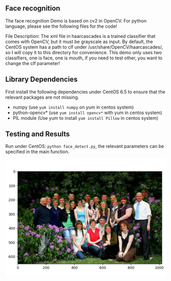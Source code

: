 ## Face recognition

The face recognition Demo is based on cv2 in OpenCV. For python language, please see the following files for the code!

File Description: The xml file in haarcascades is a trained classifier that comes with OpenCV, but it must be grayscale as input. By default, the CentOS system has a path to clf under /usr/share/OpenCV/haarcascades/, so I will copy it to this directory for convenience. This demo only uses two classifiers, one is face, one is mouth, if you need to test other, you want to change the clf parameter!

## Library Dependencies

First install the following dependencies under CentOS 6.5 to ensure that the relevant packages are not missing.

- numpy (use `yum install numpy` on yum in centos system)
- python-opencv* (use `yum install opencv*` with yum in centos system)
- PIL module (Use yum to install `yum install Pillow` in centos system)


## Testing and Results

Run under CentOS: `python face_detect.py`, the relevant parameters can be specified in the main function.

![Pic](Detection_result.png)
